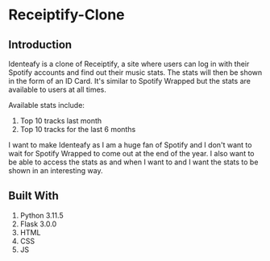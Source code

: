 # Receiptify-Clone

## Introduction
Identeafy is a clone of Receiptify, a site where users can log in with their Spotify accounts and find out their music stats.
The stats will then be shown in the form of an ID Card.
It's similar to Spotify Wrapped but the stats are available to users at all times.

Available stats include: 
1) Top 10 tracks last month
2) Top 10 tracks for the last 6 months

I want to make Identeafy as I am a huge fan of Spotify and I don't want to wait for Spotify Wrapped to come out at the end of the year. I also want to be able to access the stats as and when I want to and I want the stats to be shown in an interesting way. 

## Built With
1) Python 3.11.5
2) Flask 3.0.0
3) HTML
4) CSS
5) JS
